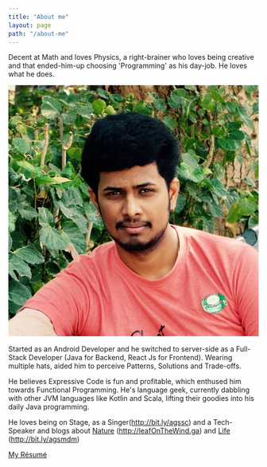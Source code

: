```yaml
---
title: "About me"
layout: page
path: "/about-me"
---
```


Decent at Math and loves Physics, a right-brainer who loves being creative and that ended-him-up choosing 'Programming' as his day-job. He loves what he does.

<img src="./its-me.jpg" alt="">

Started as an Android Developer and he switched to server-side as a Full-Stack Developer (Java for Backend, React Js for Frontend). Wearing multiple hats, aided him to perceive Patterns, Solutions and Trade-offs.

He believes Expressive Code is fun and profitable, which enthused him towards Functional Programming. He's language geek, currently dabbling with other JVM languages like Kotlin and Scala, lifting their goodies into his daily Java programming.

He loves being on Stage, as a Singer(http://bit.ly/agssc) and a Tech-Speaker and blogs about [Nature](leafOnTheWind.ga) (http://leafOnTheWind.ga) and [Life](http://bit.ly/agsmdm) (http://bit.ly/agsmdm)


[My Résumé](http://bit.ly/ags-resume)